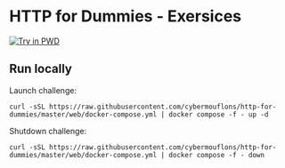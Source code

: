 # HTTP for Dummies - Exersices

[![Try in PWD](https://raw.githubusercontent.com/play-with-docker/stacks/master/assets/images/button.png)](https://labs.play-with-docker.com/?stack=https://raw.githubusercontent.com/cybermouflons/http-for-dummies/master/web/docker-compose.yml)



## Run locally

Launch challenge:
```
curl -sSL https://raw.githubusercontent.com/cybermouflons/http-for-dummies/master/web/docker-compose.yml | docker compose -f - up -d
```

Shutdown challenge:
```
curl -sSL https://raw.githubusercontent.com/cybermouflons/http-for-dummies/master/web/docker-compose.yml | docker compose -f - down
```
